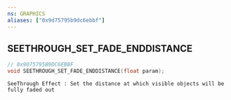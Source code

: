 ```yaml
---
ns: GRAPHICS
aliases: ["0x9d75795b9dc6ebbf"]
---
```

## SEETHROUGH_SET_FADE_ENDDISTANCE

```c
// 0x9D75795B9DC6EBBF
void SEETHROUGH_SET_FADE_ENDDISTANCE(float param);
```

```
SeeThrough Effect : Set the distance at which visible objects will be fully faded out
```
